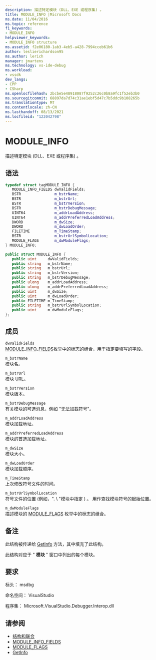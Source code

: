 ```yaml
---
description: 描述特定模块 (DLL、EXE 或程序集) 。
title: MODULE_INFO |Microsoft Docs
ms.date: 11/04/2016
ms.topic: reference
f1_keywords:
- MODULE_INFO
helpviewer_keywords:
- MODULE_INFO structure
ms.assetid: f2e06180-1ab3-4eb5-a428-7994cceb61b6
author: leslierichardson95
ms.author: lerich
manager: jmartens
ms.technology: vs-ide-debug
ms.workload:
- vssdk
dev_langs:
- CPP
- CSharp
ms.openlocfilehash: 2bcbe5e48918087f9252c26c0b8a9fc1f52eb3b0
ms.sourcegitcommit: 68897da7d74c31ae1ebf5d47c7b5ddc9b108265b
ms.translationtype: MT
ms.contentlocale: zh-CN
ms.lasthandoff: 08/13/2021
ms.locfileid: "122042798"
---
```

# <a name="module_info"></a>MODULE_INFO
描述特定模块 (DLL、EXE 或程序集) 。

## <a name="syntax"></a>语法

```cpp
typedef struct tagMODULE_INFO { 
   MODULE_INFO_FIELDS dwValidFields;
   BSTR               m_bstrName;
   BSTR               m_bstrUrl;
   BSTR               m_bstrVersion;
   BSTR               m_bstrDebugMessage;
   UINT64             m_addrLoadAddress;
   UINT64             m_addrPreferredLoadAddress;
   DWORD              m_dwSize;
   DWORD              m_dwLoadOrder;
   FILETIME           m_TimeStamp;
   BSTR               m_bstrUrlSymbolLocation;
   MODULE_FLAGS       m_dwModuleFlags;
} MODULE_INFO;
```

```csharp
public struct MODULE_INFO { 
   public uint     dwValidFields;
   public string   m_bstrName;
   public string   m_bstrUrl;
   public string   m_bstrVersion;
   public string   m_bstrDebugMessage;
   public ulong    m_addrLoadAddress;
   public ulong    m_addrPreferredLoadAddress;
   public uint     m_dwSize;
   public uint     m_dwLoadOrder;
   public FILETIME m_TimeStamp;
   public string   m_bstrUrlSymbolLocation;
   public uint     m_dwModuleFlags;
};
```

## <a name="members"></a>成员
 `dwValidFields`\
 [MODULE_INFO_FIELDS](../../../extensibility/debugger/reference/module-info-fields.md)枚举中的标志的组合，用于指定要填写的字段。

 `m_bstrName`\
 模块名。

 `m_bstrUrl`\
 模块 URL。

 `m_bstrVersion`\
 模块版本。

 `m_bstrDebugMessage`\
 有关模块的可选消息，例如 "无法加载符号"。

 `m_addrLoadAddress`\
 模块加载地址。

 `m_addrPreferredLoadAddress`\
 模块的首选加载地址。

 `m_dwSize`\
 模块大小。

 `m_dwLoadOrder`\
 模块加载顺序。

 `m_TimeStamp`\
 上次修改符号文件的时间。

 `m_bstrUrlSymbolLocation`\
 符号文件的位置 (例如，". \\ "模块中指定 ) 。 用作查找模块符号的起始位置。

 `m_dwModuleFlags`\
 描述模块的 [MODULE_FLAGS](../../../extensibility/debugger/reference/module-flags.md) 枚举中的标志的组合。

## <a name="remarks"></a>备注
 此结构被传递给 [GetInfo](../../../extensibility/debugger/reference/idebugmodule2-getinfo.md) 方法，其中填充了此结构。

 此结构对应于 " **模块** " 窗口中列出的每个模块。

## <a name="requirements"></a>要求
 标头： msdbg

 命名空间： VisualStudio

 程序集： Microsoft.VisualStudio.Debugger.Interop.dll

## <a name="see-also"></a>请参阅
- [结构和联合](../../../extensibility/debugger/reference/structures-and-unions.md)
- [MODULE_INFO_FIELDS](../../../extensibility/debugger/reference/module-info-fields.md)
- [MODULE_FLAGS](../../../extensibility/debugger/reference/module-flags.md)
- [GetInfo](../../../extensibility/debugger/reference/idebugmodule2-getinfo.md)

